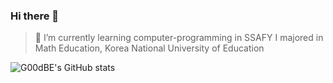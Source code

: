 ### Hi there 👋
>🌱 I’m currently learning computer-programming in SSAFY
>I majored in Math Education, Korea National University of Education


![G00dBE's GitHub stats](https://github-readme-stats.vercel.app/api?username=G00dBE&show_icons=true&theme=radical)

<!--
**G00dBE/G00dBE** is a ✨ _special_ ✨ repository because its `README.md` (this file) appears on your GitHub profile.

Here are some ideas to get you started:

- 🔭 I’m currently working on ...

- 👯 I’m looking to collaborate on ...
- 🤔 I’m looking for help with ...
- 💬 Ask me about ...
- 📫 How to reach me: ...
- 😄 Pronouns: ...
- ⚡ Fun fact: ...
-->
